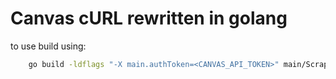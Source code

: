 # Canvas cURL rewritten in golang

to use build using:

```bash
    go build -ldflags "-X main.authToken=<CANVAS_API_TOKEN>" main/Scrape.go
```